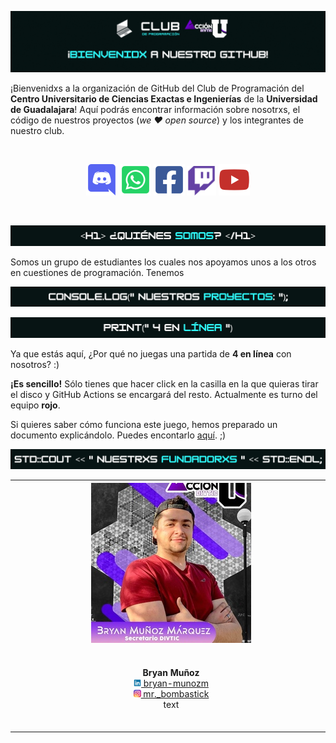 ![Letrero de "¡Bienvenidx a nuestro GitHub!" con los logos del club de programación CUCEI y el de Acción U](https://github.com/prueba-progra-cucei/.github/raw/main/res/header2.gif)

¡Bienvenidxs a la organización de GitHub del Club de Programación del **Centro Universitario de Ciencias Exactas e Ingenierías** de la **Universidad de Guadalajara**! Aquí podrás encontrar información sobre nosotrxs, el código de nuestros proyectos (*we ❤️ open source*) y los integrantes de nuestro club.

<br><p align="center">
<a href="http://discord.programacion-cucei.club"><img src="https://github.com/prueba-progra-cucei/.github/raw/main/res/icons/discord.png" alt="Enlace al serividor de Discord" width="50"></a>
<a href="http://whatsapp.programacion-cucei.club"><img src="https://github.com/prueba-progra-cucei/.github/raw/main/res/icons/whatsapp.png" alt="Enlace al grupo de WhatsApp" width="50"></a>
<a href="http://facebook.programacion-cucei.club"><img src="https://github.com/prueba-progra-cucei/.github/raw/main/res/icons/facebook.png" alt="Enlace a la página de Facebook" width="50"></a>
<a href="http://twitch.programacion-cucei.club"><img src="https://github.com/prueba-progra-cucei/.github/raw/main/res/icons/twitch.png" alt="Enlace al canal de Twitch" width="47"></a>
<a href="http://youtube.programacion-cucei.club"><img src="https://github.com/prueba-progra-cucei/.github/raw/main/res/icons/youtube.png" alt="Enlace al canal de YouTube" width="50"></a>
</p><br>

![<h1>¿Quiénes somos?</h1>](https://github.com/prueba-progra-cucei/.github/raw/main/res/quienes_somos.png)

Somos un grupo de estudiantes los cuales nos apoyamos unos a los otros en cuestiones de programación. Tenemos

![console.log("Nuestros proyectos:");](https://github.com/prueba-progra-cucei/.github/raw/main/res/nuestros_proyectos.png)

![print("4 en línea")](https://github.com/prueba-progra-cucei/.github/raw/main/res/4_en_linea.png)

Ya que estás aquí, ¿Por qué no juegas una partida de **4 en línea** con nosotros? :)

**¡Es sencillo!** Sólo tienes que hacer click en la casilla en la que quieras tirar el disco y GitHub Actions se encargará del resto. Actualmente es turno del equipo **rojo**.


Si quieres saber cómo funciona este juego, hemos preparado un documento explicándolo. Puedes encontarlo [aquí](). ;)

![std::cout << "Nuestrxs fundadorxs" << ENDL;](https://github.com/prueba-progra-cucei/.github/raw/main/res/nuestrxs_fundadorxs.png)

<table align="center">
	<tr>
		<th><img src="https://github.com/prueba-progra-cucei/.github/raw/main/res/fundadorxs/bryan.jpg" alt="Foto de Bryan Muñoz"></th>
		<th><img src="https://github.com/prueba-progra-cucei/.github/raw/main/res/fundadorxs/daniel.jpg" alt="Foto de Daniel Hdez M"></th>
		<th><img src="https://github.com/prueba-progra-cucei/.github/raw/main/res/fundadorxs/edward.jpg" alt="Foto de Eduard Delgado"></th>
		<th><img src="https://github.com/prueba-progra-cucei/.github/raw/main/res/fundadorxs/flavio.jpg" alt="Foto de Flavio Valenzuela A"></th>
		<th><img src="https://github.com/prueba-progra-cucei/.github/raw/main/res/fundadorxs/neco.jpg" alt="Foto de Miguel Necoechea"></th>
		<th><img src="https://github.com/prueba-progra-cucei/.github/raw/main/res/fundadorxs/selene.jpg" alt="Foto de Selene Rodríguez"></th>
	</tr>
	<tr>
		<td><p align="center">
			<b>Bryan Muñoz</b><br>
			<a href="https://www.linkedin.com/in/bryan-munozm/"><img src="https://github.com/prueba-progra-cucei/.github/raw/main/res/icons/linkedin.png" width="12"> bryan-munozm</a><br>
			<a href="https://www.instagram.com/mr._bombastick/"><img src="https://github.com/prueba-progra-cucei/.github/raw/main/res/icons/instagram.png" width="12"> mr._bombastick</a><br>
            <span style="display: inline-block; width:500px">text</span>
		</p></td>
		<td><p align="center">
			<b>Daniel Hdez M</b><br>
			<a href="https://github.com/lordfriky"><img src="https://github.com/prueba-progra-cucei/.github/raw/main/res/icons/github.png" width="12"> lordfriky</a><br>
			<a href="https://twitter.com/lord_friky"><img src="https://github.com/prueba-progra-cucei/.github/raw/main/res/icons/twitter.png" width="12"> lord_friky</a><br>
			<a href="https://www.instagram.com/daniel.hdezm/"><img src="https://github.com/prueba-progra-cucei/.github/raw/main/res/icons/instagram.png" width="12"> daniel.hdezm</a><br>
            <span style="display: inline-block; width:500px">text</span>
		</p></td>
		<td><p align="center">
			<b>Eduard Delgado</b><br>
			(Blanco)<br>
			<a href="https://facebook.com/ligths.x5"><img src="https://github.com/prueba-progra-cucei/.github/raw/main/res/icons/facebook.png" width="12"> Eduard Blanco</a><br>
			<a href="https://www.instagram.com/ligthss/"><img src="https://github.com/prueba-progra-cucei/.github/raw/main/res/icons/instagram.png" width="12"> ligthss</a><br>
			<a href="https://twitter.com/Ligthss_"><img src="https://github.com/prueba-progra-cucei/.github/raw/main/res/icons/twitter.png" width="12"> Ligthss_</a><br>
            <span style="display: inline-block; width:500px">text</span>
		</p></td>
		<td><p align="center">
			<b>Flavio Valenzuela A.</b><br>
			<a href="https://facebook.com/flavio.valenzuelaalvarez"><img src="https://github.com/prueba-progra-cucei/.github/raw/main/res/icons/facebook.png" width="12"> Flavio Valenzuela Alvarez</a><br>
			<a href="https://www.instagram.com/flaviovalal/"><img src="https://github.com/prueba-progra-cucei/.github/raw/main/res/icons/instagram.png" width="12"> flaviovalal</a><br>
			<a href="https://twitter.com/cesar_valal"><img src="https://github.com/prueba-progra-cucei/.github/raw/main/res/icons/twitter.png" width="12"> cesar_valal</a><br>
            <span style="display: inline-block; width:500px">text</span>
		</p></td>
		<td><p align="center">
			<b>Miguel Necoechea</b><br>
			(Neco)<br>
            <span style="display: inline-block; width:500px">text</span>
		</p></td>
		<td><p align="center">
			<b>Selene Rodríguez</b><br>
			(Sele)<br>
			<a href="https://www.linkedin.com/in/selene-rodriguez/"><img src="https://github.com/prueba-progra-cucei/.github/raw/main/res/icons/linkedin.png" width="12"> selene-rodriguez</a><br>
			<a href="https://www.instagram.com/_selenerdz_/"><img src="https://github.com/prueba-progra-cucei/.github/raw/main/res/icons/instagram.png" width="12"> _selenerdz_</a><br>
            <span style="display: inline-block; width:500px">text</span>
		</p></td>
	</tr>
</table>
